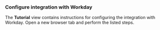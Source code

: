 ### Configure integration with Workday

The **Tutorial** view contains instructions for configuring the integration with Workday. Open a new browser tab and perform the listed steps.
